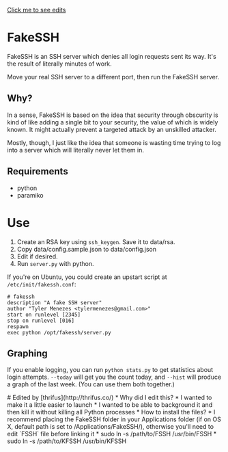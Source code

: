 [Click me to see edits](#edits)
# FakeSSH

FakeSSH is an SSH server which denies all login requests sent its way. It's the result of literally minutes of work.

Move your real SSH server to a different port, then run the FakeSSH server.

## Why?

In a sense, FakeSSH is based on the idea that security through obscurity is kind of like adding a single bit to your security, the value of which is widely known. It might actually prevent a targeted attack by an unskilled attacker.

Mostly, though, I just like the idea that someone is wasting time trying to log into a server which will literally never let them in.

## Requirements

* python
* paramiko

# Use

1. Create an RSA key using `ssh_keygen`. Save it to data/rsa.
1. Copy data/config.sample.json to data/config.json
1. Edit if desired.
1. Run `server.py` with python.

If you're on Ubuntu, you could create an upstart script at `/etc/init/fakessh.conf`:

    # fakessh
    description "A fake SSH server"
    author "Tyler Menezes <tylermenezes@gmail.com>"
    start on runlevel [2345]
    stop on runlevel [016]
    respawn
    exec python /opt/fakessh/server.py

## Graphing

If you enable logging, you can run `python stats.py` to get statistics about login attempts. `--today` will get you the count today, and `--hist` will produce a graph of the last week. (You can use them both together.)

<div id="edits"></div>
# Edited by [thrifus](http://thrifus.co/)
* Why did I edit this?
    * I wanted to make it a little easier to launch
    * I wanted to be able to background it and then kill it without killing all Python processes
* How to install the files?
    * I recommend placing the FakeSSH folder in your Applications folder (if on OS X, default path is set to /Applications/FakeSSH/), otherwise you'll need to edit `FSSH` file before linking it
    * sudo ln -s /path/to/FSSH /usr/bin/FSSH
    * sudo ln -s /path/to/KFSSH /usr/bin/KFSSH
